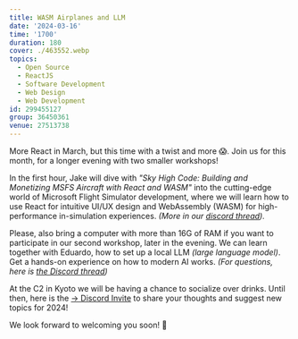 ```yaml
---
title: WASM Airplanes and LLM
date: '2024-03-16'
time: '1700'
duration: 180
cover: ./463552.webp
topics:
  - Open Source
  - ReactJS
  - Software Development
  - Web Design
  - Web Development
id: 299455127
group: 36450361
venue: 27513738
---
```


More React in March, but this time with a twist and more 😱. Join us for this month, for a longer evening with two smaller workshops!

In the first hour, Jake will dive with *"Sky High Code: Building and Monetizing MSFS Aircraft with React and WASM"* into the cutting-edge world of Microsoft Flight Simulator development, where we will learn how to use React for intuitive UI/UX design and WebAssembly (WASM) for high-performance in-simulation experiences. *(More in our [discord thread](https://discord.com/channels/1034792577293094972/1205677359550701598)).*

Please, also bring a computer with more than 16G of RAM if you want to participate in our second workshop, later in the evening. We can learn together with Eduardo, how to set up a local LLM *(large language model)*. Get a hands-on experience on how to modern AI works. *(For questions, here is [the Discord thread](https://discord.com/channels/1034792577293094972/1202785893925261382))*

At the C2 in Kyoto we will be having a chance to socialize over drinks. Until then, here is the [→ Discord Invite](https://owddm.com/discord) to share your thoughts and suggest new topics for 2024!

We look forward to welcoming you soon! 👋
